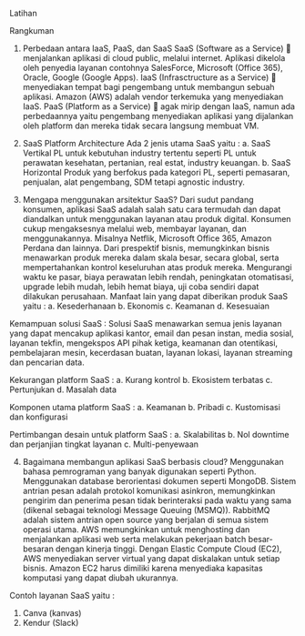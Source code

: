 Latihan 

Rangkuman 
1.	Perbedaan antara IaaS, PaaS, dan SaaS
SaaS (Software as a Service)  menjalankan aplikasi di cloud public, melalui internet. Aplikasi dikelola oleh penyedia layanan contohnya SalesForce, Microsoft (Office 365), Oracle, Google (Google Apps). 
IaaS (Infrasctructure as a Service)  menyediakan tempat bagi pengembang untuk membangun sebuah aplikasi. Amazon (AWS) adalah vendor terkemuka yang menyediakan IaaS.
PaaS (Platform as a Service)  agak mirip dengan IaaS, namun ada perbedaannya yaitu pengembang menyediakan aplikasi yang dijalankan oleh platform dan mereka tidak secara langsung membuat VM. 

2.	SaaS Platform Architecture
Ada 2 jenis utama SaaS yaitu :
a.	SaaS Vertikal
PL untuk kebutuhan industry tertentu seperti PL untuk perawatan kesehatan, pertanian, real estat, industry keuangan.
b.	SaaS Horizontal
Produk yang berfokus pada kategori PL, seperti pemasaran, penjualan, alat pengembang, SDM tetapi agnostic industry.

3.	Mengapa menggunakan arsitektur SaaS?
Dari sudut pandang konsumen, aplikasi SaaS adalah salah satu cara termudah dan dapat diandalkan untuk menggunakan layanan atau produk digital. Konsumen cukup mengaksesnya melalui web, membayar layanan, dan menggunakannya. Misalnya Netflik, Microsoft Office 365, Amazon Perdana dan lainnya. 
Dari prespektif bisnis, memungkinkan bisnis menawarkan produk mereka dalam skala besar, secara global, serta mempertahankan kontrol keseluruhan atas produk mereka. Mengurangi waktu ke pasar, biaya perawatan lebih rendah, peningkatan otomatisasi, upgrade lebih mudah, lebih hemat biaya, uji coba sendiri dapat dilakukan perusahaan. 
Manfaat lain yang dapat diberikan produk SaaS yaitu :
a.	Kesederhanaan
b.	Ekonomis
c.	Keamanan
d.	Kesesuaian

Kemampuan solusi SaaS :
Solusi SaaS menawarkan semua jenis layanan yang dapat mencakup aplikasi kantor, email dan pesan instan, media sosial, layanan tekfin, mengekspos API pihak ketiga, keamanan dan otentikasi, pembelajaran mesin, kecerdasan buatan, layanan lokasi, layanan streaming dan pencarian data.

Kekurangan platform SaaS :
a.	Kurang kontrol
b.	Ekosistem terbatas
c.	Pertunjukan
d.	Masalah data

Komponen utama platform SaaS :
a.	Keamanan
b.	Pribadi
c.	Kustomisasi dan konfigurasi

Pertimbangan desain untuk platform SaaS :
a.	Skalabilitas
b.	Nol downtime dan perjanjian tingkat layanan
c.	Multi-penyewaan

4.	Bagaimana membangun aplikasi SaaS berbasis cloud?
Menggunakan bahasa pemrograman yang banyak digunakan seperti Python.
Menggunakan database berorientasi dokumen seperti MongoDB. 
Sistem antrian pesan adalah protokol komunikasi asinkron, memungkinkan pengirim dan penerima pesan tidak berinteraksi pada waktu yang sama (dikenal sebagai teknologi Message Queuing (MSMQ)). 
RabbitMQ adalah sistem antrian open source yang berjalan di semua sistem operasi utama. 
AWS memungkinkan untuk menghosting dan menjalankan aplikasi web serta melakukan pekerjaan batch besar-besaran dengan kinerja tinggi. Dengan Elastic Compute Cloud (EC2), AWS menyediakan server virtual yang dapat diskalakan untuk setiap bisnis. Amazon EC2 harus dimiliki karena menyediaka kapasitas komputasi yang dapat diubah ukurannya. 


Contoh layanan SaaS yaitu :
1.	Canva (kanvas)
2.	Kendur (Slack)
